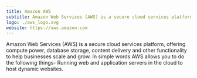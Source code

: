 ```yaml
---
title: Amazon AWS
subtitle: Amazon Web Services (AWS) is a secure cloud services platform.
logo: ./aws_logo.svg
website: https://aws.amazon.com
---
```


Amazon Web Services (AWS) is a secure cloud services platform, offering compute power, database storage, content delivery and other functionality to help businesses scale and grow. In simple words AWS allows you to do the following things- Running web and application servers in the cloud to host dynamic websites.